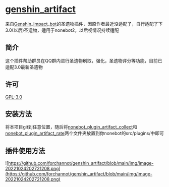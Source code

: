 # [genshin_artifact](https://github.com/forchannot/genshin_artifact)
来自[Genshin_Impact_bot](https://github.com/H-K-Y/Genshin_Impact_bot)的圣遗物插件，因原作者最近没适配了，自行适配了下3.0(以后)圣遗物，适用于nonebot2，以后视情况持续适配

## 简介

这个插件帮助群员在QQ群内进行圣遗物刷取，强化，圣遗物评分等功能，目前已适配3.0最新圣遗物

## 许可

[GPL-3.0](https://github.com/forchannot/genshin_artifact/blob/main/LICENSE)

## 安装方法

将本项目git到任意位置，随后将[nonebot_plugin_artifact_collect](https://github.com/forchannot/genshin_artifact/tree/main/nonebot_plugin_artifact_collect)和[nonebot_plugin_artifact_rate](https://github.com/forchannot/genshin_artifact/tree/main/nonebot_plugin_artifact_rate)两个文件夹放置到你nonebot的src/plugins/中即可

## 插件使用方法

![https://github.com/forchannot/genshin_artifact/blob/main/img/image-20221024202721208.png](https://github.com/forchannot/genshin_artifact/blob/main/img/image-20221024202721208.png)
